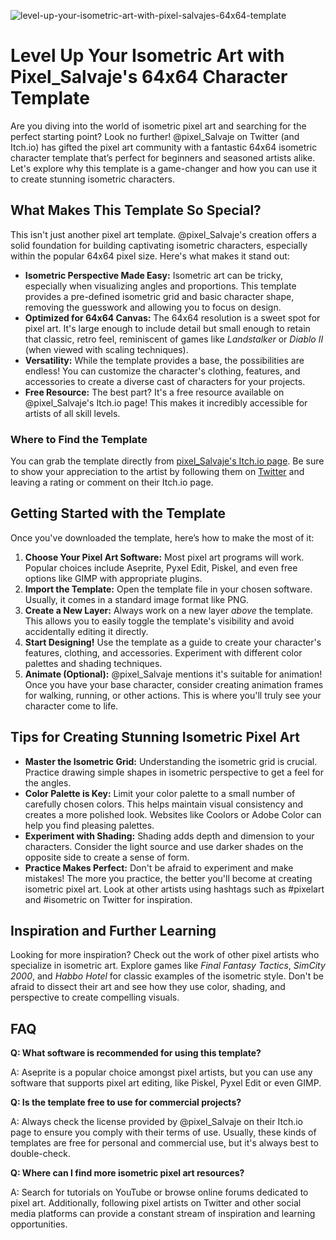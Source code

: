 ![level-up-your-isometric-art-with-pixel-salvajes-64x64-template](https://images.pexels.com/photos/8832243/pexels-photo-8832243.jpeg?auto=compress&cs=tinysrgb&fit=crop&h=627&w=1200)

# Level Up Your Isometric Art with Pixel_Salvaje's 64x64 Character Template

Are you diving into the world of isometric pixel art and searching for the perfect starting point? Look no further! @pixel_Salvaje on Twitter (and Itch.io) has gifted the pixel art community with a fantastic 64x64 isometric character template that’s perfect for beginners and seasoned artists alike. Let's explore why this template is a game-changer and how you can use it to create stunning isometric characters.

## What Makes This Template So Special?

This isn't just another pixel art template. @pixel_Salvaje's creation offers a solid foundation for building captivating isometric characters, especially within the popular 64x64 pixel size. Here's what makes it stand out:

*   **Isometric Perspective Made Easy:** Isometric art can be tricky, especially when visualizing angles and proportions. This template provides a pre-defined isometric grid and basic character shape, removing the guesswork and allowing you to focus on design.
*   **Optimized for 64x64 Canvas:** The 64x64 resolution is a sweet spot for pixel art. It's large enough to include detail but small enough to retain that classic, retro feel, reminiscent of games like *Landstalker* or *Diablo II* (when viewed with scaling techniques).
*   **Versatility:** While the template provides a base, the possibilities are endless! You can customize the character's clothing, features, and accessories to create a diverse cast of characters for your projects.
*   **Free Resource:** The best part? It's a free resource available on @pixel_Salvaje's Itch.io page! This makes it incredibly accessible for artists of all skill levels.

### Where to Find the Template

You can grab the template directly from [pixel_Salvaje's Itch.io page](https://pixel-salvaje.itch.io/isometric-character-template-64-pixel-art). Be sure to show your appreciation to the artist by following them on [Twitter](https://twitter.com/pixel_Salvaje) and leaving a rating or comment on their Itch.io page.

## Getting Started with the Template

Once you've downloaded the template, here’s how to make the most of it:

1.  **Choose Your Pixel Art Software:** Most pixel art programs will work. Popular choices include Aseprite, Pyxel Edit, Piskel, and even free options like GIMP with appropriate plugins.
2.  **Import the Template:** Open the template file in your chosen software. Usually, it comes in a standard image format like PNG.
3.  **Create a New Layer:** Always work on a new layer *above* the template. This allows you to easily toggle the template's visibility and avoid accidentally editing it directly.
4.  **Start Designing!** Use the template as a guide to create your character's features, clothing, and accessories. Experiment with different color palettes and shading techniques.
5.  **Animate (Optional):** @pixel_Salvaje mentions it's suitable for animation! Once you have your base character, consider creating animation frames for walking, running, or other actions.  This is where you'll truly see your character come to life.

## Tips for Creating Stunning Isometric Pixel Art

*   **Master the Isometric Grid:** Understanding the isometric grid is crucial. Practice drawing simple shapes in isometric perspective to get a feel for the angles.
*   **Color Palette is Key:** Limit your color palette to a small number of carefully chosen colors. This helps maintain visual consistency and creates a more polished look. Websites like Coolors or Adobe Color can help you find pleasing palettes.
*   **Experiment with Shading:** Shading adds depth and dimension to your characters. Consider the light source and use darker shades on the opposite side to create a sense of form.
*   **Practice Makes Perfect:** Don't be afraid to experiment and make mistakes! The more you practice, the better you'll become at creating isometric pixel art. Look at other artists using hashtags such as #pixelart and #isometric on Twitter for inspiration.

## Inspiration and Further Learning

Looking for more inspiration? Check out the work of other pixel artists who specialize in isometric art. Explore games like *Final Fantasy Tactics*, *SimCity 2000*, and *Habbo Hotel* for classic examples of the isometric style. Don't be afraid to dissect their art and see how they use color, shading, and perspective to create compelling visuals.

## FAQ

**Q: What software is recommended for using this template?**

A: Aseprite is a popular choice amongst pixel artists, but you can use any software that supports pixel art editing, like Piskel, Pyxel Edit or even GIMP.

**Q: Is the template free to use for commercial projects?**

A: Always check the license provided by @pixel_Salvaje on their Itch.io page to ensure you comply with their terms of use. Usually, these kinds of templates are free for personal and commercial use, but it's always best to double-check.

**Q: Where can I find more isometric pixel art resources?**

A: Search for tutorials on YouTube or browse online forums dedicated to pixel art. Additionally, following pixel artists on Twitter and other social media platforms can provide a constant stream of inspiration and learning opportunities.
